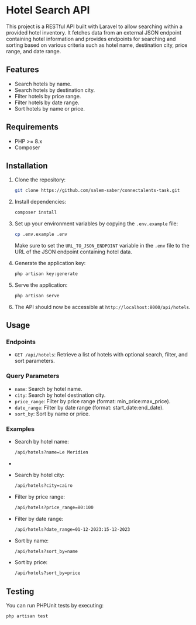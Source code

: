 # Hotel Search API

This project is a RESTful API built with Laravel to allow searching within a provided hotel inventory. It fetches data from an external JSON endpoint containing hotel information and provides endpoints for searching and sorting based on various criteria such as hotel name, destination city, price range, and date range.

## Features

- Search hotels by name.
- Search hotels by destination city.
- Filter hotels by price range.
- Filter hotels by date range.
- Sort hotels by name or price.

## Requirements

- PHP >= 8.x
- Composer

## Installation

1. Clone the repository:

    ```bash
    git clone https://github.com/salem-saber/connectalents-task.git
    ```

2. Install dependencies:

    ```bash
    composer install
    ```

3. Set up your environment variables by copying the `.env.example` file:

    ```bash
    cp .env.example .env
    ```

   Make sure to set the `URL_TO_JSON_ENDPOINT` variable in the `.env` file to the URL of the JSON endpoint containing hotel data.

4. Generate the application key:

    ```bash
    php artisan key:generate
    ```

5. Serve the application:

    ```bash
    php artisan serve
    ```

6. The API should now be accessible at `http://localhost:8000/api/hotels`.

## Usage

### Endpoints

- `GET /api/hotels`: Retrieve a list of hotels with optional search, filter, and sort parameters.

### Query Parameters

- `name`: Search by hotel name.
- `city`: Search by hotel destination city.
- `price_range`: Filter by price range (format: min_price:max_price).
- `date_range`: Filter by date range (format: start_date:end_date).
- `sort_by`: Sort by name or price.

### Examples

- Search by hotel name:

    ```bash
    /api/hotels?name=Le Meridien
    ```
- 
- Search by hotel city:

    ```bash
    /api/hotels?city=cairo
    ```

- Filter by price range:

    ```bash
    /api/hotels?price_range=80:100
    ```

- Filter by date range:

    ```bash
    /api/hotels?date_range=01-12-2023:15-12-2023
    ```

- Sort by name:

    ```bash
    /api/hotels?sort_by=name
    ```

- Sort by price:

    ```bash
    /api/hotels?sort_by=price
    ```

## Testing

You can run PHPUnit tests by executing:

```bash
php artisan test
